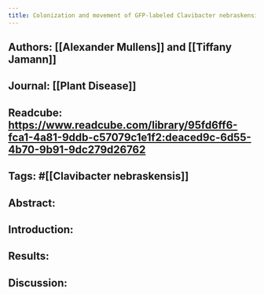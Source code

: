 ```yaml
---
title: Colonization and movement of GFP-labeled Clavibacter nebraskensis in maize
---
```


## **Authors**: [[Alexander Mullens]] and [[Tiffany Jamann]]

## **Journal**: [[Plant Disease]]

## **Readcube**: https://www.readcube.com/library/95fd6ff6-fca1-4a81-9ddb-c57079c1e1f2:deaced9c-6d55-4b70-9b91-9dc279d26762

## **Tags**: #[[Clavibacter nebraskensis]]

## **Abstract**:

## **Introduction**:

## **Results**:

## **Discussion**:
